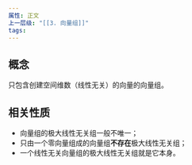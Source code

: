 ```yaml
---
属性: 正文
上一层级: "[[3. 向量组]]"
tags:
---
```

## 概念

只包含创建空间维数（线性无关）的向量的向量组。

## 相关性质

- 向量组的极大线性无关组一般不唯一；
- 只由一个零向量组成的向量组**不存在**极大线性无关组；
- 一个线性无关向量组的极大线性无关组就是它本身。

